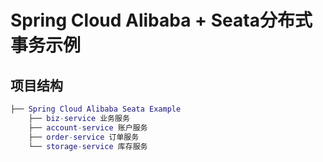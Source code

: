 # Spring Cloud Alibaba + Seata分布式事务示例

## 项目结构
```lua
├── Spring Cloud Alibaba Seata Example
    ├── biz-service 业务服务
    ├── account-service 账户服务
    ├── order-service 订单服务
    └── storage-service 库存服务
```
